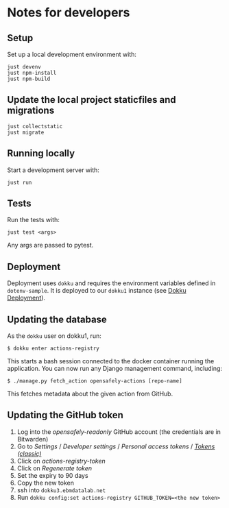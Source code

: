 # Notes for developers

## Setup
Set up a local development environment with:

```
just devenv
just npm-install
just npm-build
```

## Update the local project staticfiles and migrations
```
just collectstatic
just migrate
```

## Running locally

Start a development server with:

```
just run
```

## Tests

Run the tests with:

```
just test <args>
```

Any args are passed to pytest.

## Deployment

Deployment uses `dokku` and requires the environment variables defined in `dotenv-sample`.
It is deployed to our `dokku1` instance (see [Dokku Deployment](https://bennettinstitute-team-manual.pages.dev/tools-systems/dokku/)).

## Updating the database

As the `dokku` user on dokku1, run:

    $ dokku enter actions-registry

This starts a bash session connected to the docker container running the application.
You can now run any Django management command, including:

    $ ./manage.py fetch_action opensafely-actions [repo-name]

This fetches metadata about the given action from GitHub.

## Updating the GitHub token

1. Log into the *opensafely-readonly* GitHub account (the credentials are in Bitwarden)
1. Go to *Settings* / *Developer settings* / *Personal access tokens* / [*Tokens (classic)*](https://github.com/settings/tokens)
1. Click on *actions-registry-token*
1. Click on *Regenerate token*
1. Set the expiry to 90 days
1. Copy the new token
1. ssh into `dokku3.ebmdatalab.net`
1. Run `dokku config:set actions-registry GITHUB_TOKEN=<the new token>`
